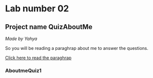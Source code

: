 # Lab number 02
## Project name QuizAboutMe

*Made by Yahya*

So you will be reading a paraghrap about me to answer the questions.


[Click here to read the paraghrap](index.html)

###  AboutmeQuiz1